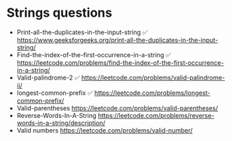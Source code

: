 # Strings questions

* Print-all-the-duplicates-in-the-input-string ✅ https://www.geeksforgeeks.org/print-all-the-duplicates-in-the-input-string/  
* Find-the-index-of-the-first-occurrence-in-a-string ✅ https://leetcode.com/problems/find-the-index-of-the-first-occurrence-in-a-string/
* Valid-palindrome-2 ✅ https://leetcode.com/problems/valid-palindrome-ii/
* longest-common-prefix ✅ https://leetcode.com/problems/longest-common-prefix/
* Valid-parentheses https://leetcode.com/problems/valid-parentheses/
* Reverse-Words-In-A-String https://leetcode.com/problems/reverse-words-in-a-string/description/
* Valid numbers https://leetcode.com/problems/valid-number/